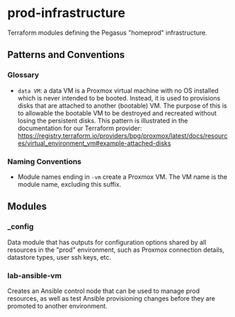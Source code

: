 # prod-infrastructure

Terraform modules defining the Pegasus "homeprod" infrastructure.

## Patterns and Conventions

### Glossary

- `data VM`: a data VM is a Proxmox virtual machine with no OS installed which is never intended to be booted. Instead, it is used to provisions disks that are attached to another (bootable) VM. The purpose of this is to allowable the bootable VM to be destroyed and recreated without losing the persistent disks. This pattern is illustrated in the documentation for our Terraform provider: https://registry.terraform.io/providers/bpg/proxmox/latest/docs/resources/virtual_environment_vm#example-attached-disks

### Naming Conventions

- Module names ending in `-vm` create a Proxmox VM. The VM name is the module name, excluding this suffix.

## Modules

### _config

Data module that has outputs for configuration options shared by all resources in the "prod" environment, such as Proxmox connection details, datastore types, user ssh keys, etc.

### lab-ansible-vm

Creates an Ansible control node that can be used to manage prod resources, as well as test Ansible provisioning changes before they are promoted to another environment.


